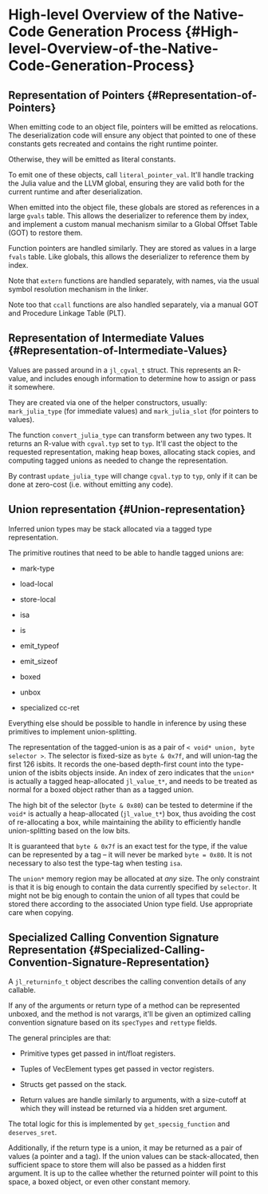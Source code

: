 
# High-level Overview of the Native-Code Generation Process {#High-level-Overview-of-the-Native-Code-Generation-Process}

## Representation of Pointers {#Representation-of-Pointers}

When emitting code to an object file, pointers will be emitted as relocations. The deserialization code will ensure any object that pointed to one of these constants gets recreated and contains the right runtime pointer.

Otherwise, they will be emitted as literal constants.

To emit one of these objects, call `literal_pointer_val`. It&#39;ll handle tracking the Julia value and the LLVM global, ensuring they are valid both for the current runtime and after deserialization.

When emitted into the object file, these globals are stored as references in a large `gvals` table. This allows the deserializer to reference them by index, and implement a custom manual mechanism similar to a Global Offset Table (GOT) to restore them.

Function pointers are handled similarly. They are stored as values in a large `fvals` table. Like globals, this allows the deserializer to reference them by index.

Note that `extern` functions are handled separately, with names, via the usual symbol resolution mechanism in the linker.

Note too that `ccall` functions are also handled separately, via a manual GOT and Procedure Linkage Table (PLT).

## Representation of Intermediate Values {#Representation-of-Intermediate-Values}

Values are passed around in a `jl_cgval_t` struct. This represents an R-value, and includes enough information to determine how to assign or pass it somewhere.

They are created via one of the helper constructors, usually: `mark_julia_type` (for immediate values) and `mark_julia_slot` (for pointers to values).

The function `convert_julia_type` can transform between any two types. It returns an R-value with `cgval.typ` set to `typ`. It&#39;ll cast the object to the requested representation, making heap boxes, allocating stack copies, and computing tagged unions as needed to change the representation.

By contrast `update_julia_type` will change `cgval.typ` to `typ`, only if it can be done at zero-cost (i.e. without emitting any code).

## Union representation {#Union-representation}

Inferred union types may be stack allocated via a tagged type representation.

The primitive routines that need to be able to handle tagged unions are:
- mark-type
  
- load-local
  
- store-local
  
- isa
  
- is
  
- emit_typeof
  
- emit_sizeof
  
- boxed
  
- unbox
  
- specialized cc-ret
  

Everything else should be possible to handle in inference by using these primitives to implement union-splitting.

The representation of the tagged-union is as a pair of `< void* union, byte selector >`. The selector is fixed-size as `byte & 0x7f`, and will union-tag the first 126 isbits. It records the one-based depth-first count into the type-union of the isbits objects inside. An index of zero indicates that the `union*` is actually a tagged heap-allocated `jl_value_t*`, and needs to be treated as normal for a boxed object rather than as a tagged union.

The high bit of the selector (`byte & 0x80`) can be tested to determine if the `void*` is actually a heap-allocated (`jl_value_t*`) box, thus avoiding the cost of re-allocating a box, while maintaining the ability to efficiently handle union-splitting based on the low bits.

It is guaranteed that `byte & 0x7f` is an exact test for the type, if the value can be represented by a tag – it will never be marked `byte = 0x80`. It is not necessary to also test the type-tag when testing `isa`.

The `union*` memory region may be allocated at _any_ size. The only constraint is that it is big enough to contain the data currently specified by `selector`. It might not be big enough to contain the union of all types that could be stored there according to the associated Union type field. Use appropriate care when copying.

## Specialized Calling Convention Signature Representation {#Specialized-Calling-Convention-Signature-Representation}

A `jl_returninfo_t` object describes the calling convention details of any callable.

If any of the arguments or return type of a method can be represented unboxed, and the method is not varargs, it&#39;ll be given an optimized calling convention signature based on its `specTypes` and `rettype` fields.

The general principles are that:
- Primitive types get passed in int/float registers.
  
- Tuples of VecElement types get passed in vector registers.
  
- Structs get passed on the stack.
  
- Return values are handle similarly to arguments, with a size-cutoff at which they will instead be returned via a hidden sret argument.
  

The total logic for this is implemented by `get_specsig_function` and `deserves_sret`.

Additionally, if the return type is a union, it may be returned as a pair of values (a pointer and a tag). If the union values can be stack-allocated, then sufficient space to store them will also be passed as a hidden first argument. It is up to the callee whether the returned pointer will point to this space, a boxed object, or even other constant memory.
